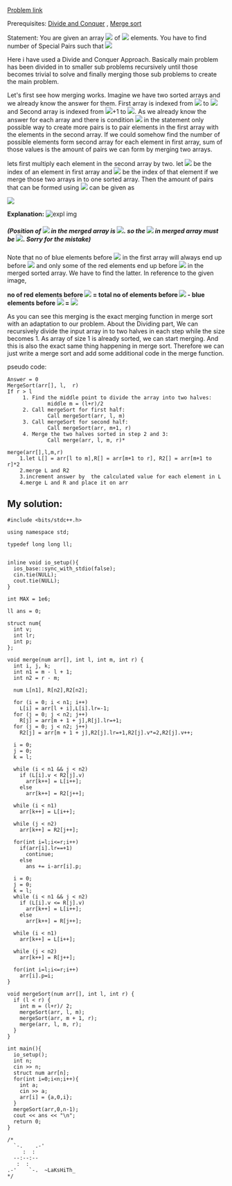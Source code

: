 [Problem link](https://www.hackerrank.com/contests/noi-2020-jun/challenges/special-pairs-2)

Prerequisites: [Divide and Conquer](https://www.geeksforgeeks.org/divide-and-conquer-algorithm-introduction/) , [Merge sort](https://www.geeksforgeeks.org/merge-sort/)

Statement: You are given an array <img src="https://render.githubusercontent.com/render/math?math=A"> of <img src="https://render.githubusercontent.com/render/math?math=N"> elements. You have to find number of Special Pairs such that <img src="https://render.githubusercontent.com/render/math?math=i < j  (0 \le i , j \le N-1)  A[i] > 2*A[j]">

Here i have used a Divide and Conquer Approach. Basically main problem has been divided in to smaller sub problems recursively until those becomes trivial to solve and finally merging those sub problems to create the main problem.

Let's first see how merging works. Imagine we have two sorted arrays and we already know the answer  for them.
First array is indexed from <img src="https://render.githubusercontent.com/render/math?math=l"> to <img src="https://render.githubusercontent.com/render/math?math=m"> and Second array is indexed from <img src="https://render.githubusercontent.com/render/math?math=m">+1 to <img src="https://render.githubusercontent.com/render/math?math=r">. As we already know the answer for each array and there is condition <img src="https://render.githubusercontent.com/render/math?math=i < j"> in the statement only possible way to create more pairs is to pair elements in the first array with the elements in the second array. If we could somehow find the number of possible elements form second array for each element in first array, sum of those values is the amount of pairs we can form by merging two arrays.

lets first multiply each element in the second array by two. let <img src="https://render.githubusercontent.com/render/math?math=l \le i \le m"> be the index of an element in first array and <img src="https://render.githubusercontent.com/render/math?math=l \le j \le r"> be the index of that element if we merge those two arrays in to one sorted array. Then the amount of pairs that can be formed using <img src="https://render.githubusercontent.com/render/math?math=i"> can be given as 
  
  <img src="https://render.githubusercontent.com/render/math?math=(i-l)-(j-l) = i-j">

**Explanation:**
![expl img](https://i.imgur.com/1A64KMN.png)

##### *(Position of <img src="https://render.githubusercontent.com/render/math?math=i"> in the merged array is <img src="https://render.githubusercontent.com/render/math?math=j">. so the <img src="https://render.githubusercontent.com/render/math?math=j"> in merged array must be <img src="https://render.githubusercontent.com/render/math?math=j">. Sorry for the mistake)*

Note that no of blue elements before <img src="https://render.githubusercontent.com/render/math?math=i"> in the first array will always end up before <img src="https://render.githubusercontent.com/render/math?math=i"> and only some of the red elements end up before <img src="https://render.githubusercontent.com/render/math?math=i"> in the merged sorted array. We have to find the latter.
In reference to the given image,

**no of red elements before <img src="https://render.githubusercontent.com/render/math?math=j"> = total no of elements before <img src="https://render.githubusercontent.com/render/math?math=j"> - blue elements before <img src="https://render.githubusercontent.com/render/math?math=i"> = <img src="https://render.githubusercontent.com/render/math?math=(j-l) - (i-l) = j-l">**

As you can see this merging is the exact merging function in merge sort with an adaptation to our problem. About the Dividing part, We can recursively divide the input array in to two halves in each step while the size becomes 1. As array of size 1 is already sorted, we can start merging. And this is also the exact same thing happening in merge sort. Therefore we can just write a merge sort and add some additional code in the merge function.

pseudo code:
```
Answer = 0
MergeSort(arr[], l,  r)
If r > l
     1. Find the middle point to divide the array into two halves:  
             middle m = (l+r)/2
     2. Call mergeSort for first half:   
             Call mergeSort(arr, l, m)
     3. Call mergeSort for second half:
             Call mergeSort(arr, m+1, r)
     4. Merge the two halves sorted in step 2 and 3:
             Call merge(arr, l, m, r)*
             
merge(arr[],l,m,r)
	1.let L[] = arr[l to m],R[] = arr[m+1 to r], R2[] = arr[m+1 to r]*2
	2.merge L and R2
	3.increment answer by  the calculated value for each element in L
	4.merge L and R and place it on arr 
  ```

## My solution:
```
#include <bits/stdc++.h>

using namespace std;

typedef long long ll;


inline void io_setup(){
  ios_base::sync_with_stdio(false);
  cin.tie(NULL);
  cout.tie(NULL);
}

int MAX = 1e6;

ll ans = 0;

struct num{
  int v;
  int lr;
  int p;
};

void merge(num arr[], int l, int m, int r) { 
  int i, j, k; 
  int n1 = m - l + 1; 
  int n2 = r - m; 
  
  num L[n1], R[n2],R2[n2]; 
  
  for (i = 0; i < n1; i++) 
    L[i] = arr[l + i],L[i].lr=-1; 
  for (j = 0; j < n2; j++) 
    R[j] = arr[m + 1 + j],R[j].lr=+1;
  for (j = 0; j < n2; j++) 
    R2[j] = arr[m + 1 + j],R2[j].lr=+1,R2[j].v*=2,R2[j].v++; 

  i = 0; 
  j = 0;
  k = l; 
  
  while (i < n1 && j < n2)
    if (L[i].v < R2[j].v) 
      arr[k++] = L[i++]; 
    else
      arr[k++] = R2[j++]; 

  while (i < n1)
    arr[k++] = L[i++]; 

  while (j < n2)
    arr[k++] = R2[j++];
  
  for(int i=l;i<=r;i++)
    if(arr[i].lr==+1)
      continue;
    else
      ans += i-arr[i].p;
    
  i = 0; 
  j = 0;
  k = l; 
  while (i < n1 && j < n2) 
    if (L[i].v <= R[j].v)
      arr[k++] = L[i++];
    else 
      arr[k++] = R[j++];

  while (i < n1) 
    arr[k++] = L[i++];

  while (j < n2) 
    arr[k++] = R[j++];
  
  for(int i=l;i<=r;i++)
    arr[i].p=i;
} 

void mergeSort(num arr[], int l, int r) { 
  if (l < r) { 
    int m = (l+r)/ 2; 
    mergeSort(arr, l, m); 
    mergeSort(arr, m + 1, r); 
    merge(arr, l, m, r); 
  }
} 

int main(){
  io_setup();
  int n;
  cin >> n;
  struct num arr[n];
  for(int i=0;i<n;i++){
    int a;
    cin >> a;
    arr[i] = {a,0,i};
  }
  mergeSort(arr,0,n-1);
  cout << ans << "\n";
  return 0;
}

/*
  `-.    .-'
     :  :
  --:--:--
   :  :
.-'    `-.  ~LaKsHiTh_
*/


```
